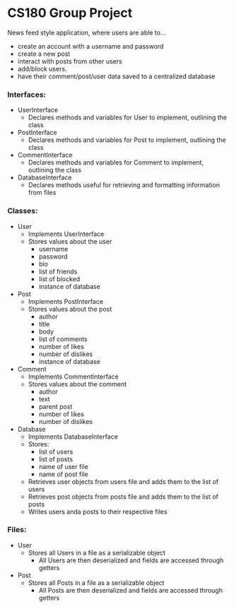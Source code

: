 # CS180 Group Project
News feed style application, where users are able to...
- create an account with a username and password
- create a new post
- interact with posts from other users
- add/block users.
- have their comment/post/user data saved to a centralized database

### Interfaces:
 - UserInterface
   - Declares methods and variables for User to implement, outlining the class
 - PostInterface
   - Declares methods and variables for Post to implement, outlining the class
 - CommentInterface
   - Declares methods and variables for Comment to implement, outlining the class
 - DatabaseInterface
   - Declares methods useful for retrieving and formatting information from files

### Classes:
 - User
   - Implements UserInterface
   - Stores values about the user
     - username
     - password
     - bio
     - list of friends
     - list of blocked
     - instance of database
 - Post
   - Implements PostInterface 
   - Stores values about the post
     - author
     - title
     - body
     - list of comments
     - number of likes
     - number of dislikes
     - instance of database
 - Comment
   - Implements CommentInterface
   - Stores values about the comment
     - author
     - text
     - parent post
     - number of likes
     - number of dislikes
 - Database
   - Implements DatabaseInterface
   - Stores:
     - list of users
     - list of posts
     - name of user file
     - name of post file
   - Retrieves user objects from users file and adds them to the list of users
   - Retrieves post objects from posts file and adds them to the list of posts
   - Writes users anda posts to their respective files

### Files:
- User
  - Stores all Users in a file as a serializable object
    - All Users are then deserialized and fields are accessed through getters  
- Post
  - Stores all Posts in a file as a serializable object
    - All Posts are then deserialized and fields are accessed through getters
